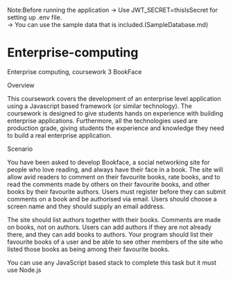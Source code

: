 Note:Before running the application
-> Use JWT_SECRET=thisIsSecret for setting up .env file.<br />
-> You can use the sample data that is included.(SampleDatabase.md)<br />

# Enterprise-computing
Enterprise computing, coursework 3 BookFace

Overview

This coursework covers the development of an enterprise level application using a Javascript based framework (or similar technology). The coursework is designed to give students hands on experience with building enterprise applications. Furthermore, all the technologies used are production grade, giving students the experience and knowledge they need to build a real enterprise application. 

Scenario

You have been asked to develop Bookface, a social networking site for people who love reading, and always have their face in a book. The site will allow avid readers to comment on their favourite books, rate books, and to read the comments made by others on their favourite books, and other books by their favourite authors. Users must register before they can submit comments on a book and be authorised via email. Users should choose a screen name and they should supply an email address. 

The site should list authors together with their books. Comments are made on books, not on authors. Users can add authors if they are not already there, and they can add books to authors. Your program should list their favourite books of a user and be able to see other members of the site who listed those books as being among their favourite books.

You can use any JavaScript based stack to complete this task but it must use Node.js


